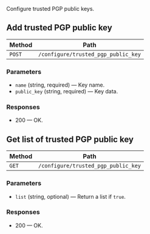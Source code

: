 Configure trusted PGP public keys.

## Add trusted PGP public key

| Method | Path |
|--------|------|
| `POST` | `/configure/trusted_pgp_public_key` |

### Parameters

* `name` (string, required) — Key name.
* `public_key` (string, required) — Key data.

### Responses

* 200 — OK. 


## Get list of trusted PGP public key

| Method | Path |
|--------|------|
| `GET` | `/configure/trusted_pgp_public_key` |

### Parameters

* `list` (string, optional) — Return a list if `true`.

### Responses

* 200 — OK.
